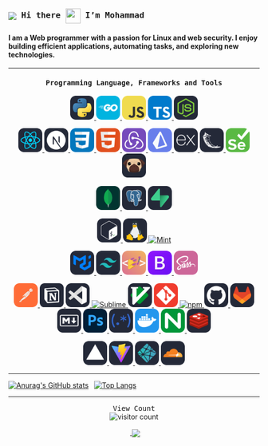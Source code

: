 
<h3 align="left"><samp><img align ='center' src='https://media2.giphy.com/media/UQDSBzfyiBKvgFcSTw/giphy.gif?cid=ecf05e47p3cd513axbek3f56ti3jzizq8hincw20jauyyfyw&rid=giphy.gif' width ='57' /> Hi there <img align ='center' src="https://raw.githubusercontent.com/mohammadyousefvand/mohammadyousefvand/master/wave.gif" width="30px" height="30px">  I’m Mohammad </samp></h3>
<h4 align="left">I am a Web programmer with a passion for Linux and web security. I enjoy building efficient applications, automating tasks, and exploring new technologies.</h4>

----
  <h4 align="center"><samp><strong>Programming Language, Frameworks and Tools</strong></samp></h4>

<p align="center">
   <a href="https://skillicons.dev">
      <img src="https://github.com/tandpfun/skill-icons/blob/main/icons/Python-Dark.svg" width="48" title="python">
      <img src="https://github.com/tandpfun/skill-icons/blob/main/icons/GoLang.svg" width="48" title="go">
      <img src="https://github.com/tandpfun/skill-icons/blob/main/icons/JavaScript.svg" width="48" title="js">
      <img src="https://github.com/tandpfun/skill-icons/blob/main/icons/TypeScript.svg" width="48" title="typescript">
      <img src="https://github.com/tandpfun/skill-icons/blob/main/icons/NodeJS-Dark.svg" width="48" title="Nodejs">
   </a>
</p>
<p align="center">
   <a href="https://skillicons.dev">
      <img src="https://github.com/tandpfun/skill-icons/blob/main/icons/React-Dark.svg" width="48" title="react">
      <img src="https://github.com/tandpfun/skill-icons/blob/main/icons/NextJS-Dark.svg" width="48" title="nextjs">
      <img src="https://github.com/tandpfun/skill-icons/blob/main/icons/CSS.svg" width="48" title="css">
      <img src="https://github.com/tandpfun/skill-icons/blob/main/icons/HTML.svg" width="48" title="html">
      <img src="https://github.com/tandpfun/skill-icons/blob/main/icons/Redux.svg" width="48" title="redux">
      <img src="https://github.com/tandpfun/skill-icons/blob/main/icons/Prisma.svg" width="48" title="prisma">
      <img src="https://github.com/tandpfun/skill-icons/blob/main/icons/ExpressJS-Dark.svg" width="48" title="expressjs">
      <img src="https://github.com/tandpfun/skill-icons/blob/main/icons/Flask-Dark.svg" width="48" title="flask">
      <img src="https://github.com/tandpfun/skill-icons/blob/main/icons/Selenium.svg" width="48" title="selenium">
      <img src="https://github.com/tandpfun/skill-icons/blob/main/icons/Pug-Dark.svg" width="48" title="pug">
   </a>
</p>
<p align="center">
   <a href="https://skillicons.dev">
      <img src="https://github.com/tandpfun/skill-icons/blob/main/icons/MongoDB.svg" width="48" title="mongodb">
      <img src="https://github.com/tandpfun/skill-icons/blob/main/icons/PostgreSQL-Dark.svg" width="48" title="PostgreSQL">
      <img src="https://github.com/tandpfun/skill-icons/blob/main/icons/Supabase-Dark.svg" width="48" title="Supabase">
   </a>
</p>
<p align="center">
   <a href="https://skillicons.dev">
      <img src="https://github.com/tandpfun/skill-icons/blob/main/icons/Bash-Dark.svg" width="48" title="bash">
      <img src="https://github.com/tandpfun/skill-icons/blob/main/icons/Linux-Dark.svg" width="48" title="linux">
      <img src="https://github.com/tandpfun/skill-icons/blob/main/icons/Mint-Dark.svg" width="48" title="Mint">
   </a>
</p>
<p align="center">
   <a href="https://skillicons.dev">
      <img src="https://github.com/tandpfun/skill-icons/blob/main/icons/MaterialUI-Dark.svg" width="48" title="materialUi">
      <img src="https://github.com/tandpfun/skill-icons/blob/main/icons/TailwindCSS-Dark.svg" width="48" title="tailwind">
      <img src="https://github.com/tandpfun/skill-icons/blob/main/icons/StyledComponents.svg" width="48" title="styled">
      <img src="https://github.com/tandpfun/skill-icons/blob/main/icons/Bootstrap.svg" width="48" title="bootstrap">
      <img src="https://github.com/tandpfun/skill-icons/blob/main/icons/Sass.svg" width="48" title="sass">
   </a>
</p>
<p align="center">
   <a href="https://skillicons.dev">
      <img src="https://github.com/tandpfun/skill-icons/blob/main/icons/Postman.svg" width="48" title="postman">
      <img src="https://github.com/tandpfun/skill-icons/blob/main/icons/Notion-Dark.svg" width="48" title="Notion">
      <img src="https://github.com/tandpfun/skill-icons/blob/main/icons/VSCode-Dark.svg" width="48" title="vscode">
      <img src="https://github.com/tandpfun/skill-icons/blob/main/icons/Sublime-Dark.svg" width="48" title="Sublime">
      <img src="https://github.com/tandpfun/skill-icons/blob/main/icons/VIM-Dark.svg" width="48" title="vim">
      <img src="https://github.com/tandpfun/skill-icons/blob/main/icons/Git.svg" width="48" title="git">
      <img src="https://github.com/tandpfun/skill-icons/blob/main/icons/Npm-Dark.svg" width="48" title="npm">
      <img src="https://github.com/tandpfun/skill-icons/blob/main/icons/Github-Dark.svg" width="48" title="github">
      <img src="https://github.com/tandpfun/skill-icons/blob/main/icons/GitLab-Dark.svg" width="48" title="gitlab">
      <img src="https://github.com/tandpfun/skill-icons/blob/main/icons/Markdown-Dark.svg" width="48" title="markdown">
      <img src="https://github.com/tandpfun/skill-icons/blob/main/icons/Photoshop.svg" width="48" title="photoshop">
      <img src="https://github.com/tandpfun/skill-icons/blob/main/icons/Regex-Dark.svg" width="48" title="regex">
      <img src="https://github.com/tandpfun/skill-icons/blob/main/icons/Docker.svg" width="48" title="docker">
      <img src="https://github.com/tandpfun/skill-icons/blob/main/icons/Nginx.svg" width="48" title="Nginx">
      <img src="https://github.com/tandpfun/skill-icons/blob/main/icons/Redis-Dark.svg" width="48" title="redis">
   </a>
</p>
<p align="center">
    <a href="https://skillicons.dev">
      <img src="https://github.com/tandpfun/skill-icons/blob/main/icons/Vercel-Dark.svg" width="48" title="vercel">
      <img src="https://github.com/tandpfun/skill-icons/blob/main/icons/Vite-Dark.svg" width="48" title="vite">
      <img src="https://github.com/tandpfun/skill-icons/blob/main/icons/Netlify-Dark.svg" width="48" title="netlify">
      <img src="https://github.com/tandpfun/skill-icons/blob/main/icons/Cloudflare-Dark.svg" width="48" title="Cloudflare">
  </a>
</p>

---
[![Anurag's GitHub stats](https://github-readme-stats.vercel.app/api?username=mamad-1999&show_icons=true&theme=tokyonight)](https://github.com/MehdiKhoshnevisz/)&ensp;
[![Top Langs](https://github-readme-stats.vercel.app/api/top-langs/?username=mamad-1999&theme=tokyonight&layout=compact)](https://github.com/anuraghazra/github-readme-stats)

----
<div align="center">
  <samp>View Count</samp>
  <br />
  <img src="https://profile-counter.glitch.me/{mamad-1999}/count.svg" alt="visitor count" />
</div>
<p align="center"> 
&nbsp;<a href="mailto:www.mmhmdmm83@gmail.com">
     <img align="center" src="https://github.com/ParthJohri/ParthJohri/blob/readME/icons/Gmail.gif"  width="200" hight="100"/>
 </a>
</p>

